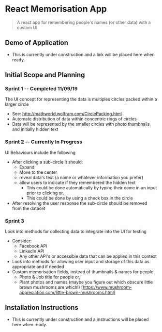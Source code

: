 # React Memorisation App

> A react app for remembering people's names (or other data) with a custom UI

## Demo of Application
- This is currently under construction and a link will be placed here when ready.

## Initial Scope and Planning
### Sprint 1 -- Completed 11/09/19
The UI concept for representing the data is multiples circles packed within a larger circle
  - See: http://mathworld.wolfram.com/CirclePacking.html
  - Automate distribution of data within concentric rings of circles
  - Data will be represented by the smaller circles with photo thumbnails and initially hidden text
### Sprint 2 -- Currently In Progress
UI Behaviours include the following 
  - After clicking a sub-circle it should:
    - Expand
    - Move to the center
    - reveal data's text (a name or whatever information you prefer)
    - allow users to indicate if they remembered the hidden text
      - This could be done automatically by typing their name in an input prior to clicking or,
      - This could be done by using a check box in the circle
  - After resolving the user response the sub-circle should be removed from the dataset
### Sprint 3
Look into methods for collecting data to integrate into the UI for testing
  - Consider:
    - Facebook API
    - LinkedIn API
    - Any other API's or accessible data that can be applied in this context
  - Look into methods for allowing user input and storage of this data as appropriate and if needed
  - Custom memorisation fields, instead of thumbnails & names for people
      - Photo & Job title for people or,
      - Plant photos and names (maybe you figure out which obscure little brown mushrooms are which!) [https://www.mushroom-appreciation.com/little-brown-mushrooms.html]

## Installation Instructions
- This is currently under construction and a instructions will be placed here when ready.